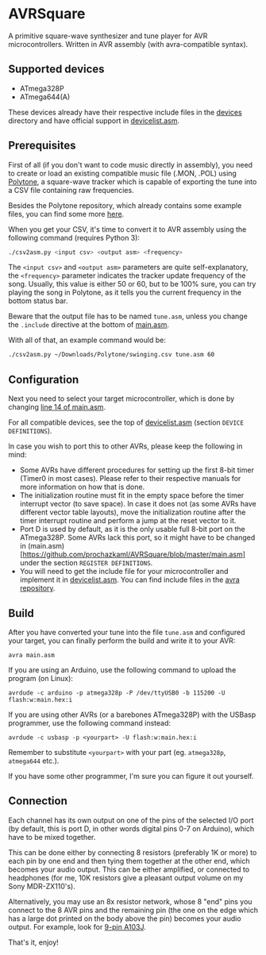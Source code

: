 # AVRSquare
A primitive square-wave synthesizer and tune player for AVR microcontrollers. Written in AVR assembly (with avra-compatible syntax).

## Supported devices

- ATmega328P
- ATmega644(A)

These devices already have their respective include files in the [devices](https://github.com/prochazkaml/AVRSquare/tree/master/devices) directory and have official support in [devicelist.asm](https://github.com/prochazkaml/AVRSquare/blob/master/devicelist.asm).

## Prerequisites

First of all (if you don't want to code music directly in assembly), you need to create or load an existing compatible music file (.MON, .POL) using [Polytone](https://github.com/prochazkaml/Polytone), a square-wave tracker which is capable of exporting the tune into a CSV file containing raw frequencies.

Besides the Polytone repository, which already contains some example files, you can find some more [here](https://github.com/MobyGamer/MONOTONE).

When you get your CSV, it's time to convert it to AVR assembly using the following command (requires Python 3):

```bash
./csv2asm.py <input csv> <output asm> <frequency>
```

The `<input csv>` and `<output asm>` parameters are quite self-explanatory, the `<frequency>` parameter indicates the tracker update frequency of the song. Usually, this value is either 50 or 60, but to be 100% sure, you can try playing the song in Polytone, as it tells you the current frequency in the bottom status bar.

Beware that the output file has to be named `tune.asm`, unless you change the `.include` directive at the bottom of [main.asm](https://github.com/prochazkaml/AVRSquare/blob/master/main.asm).

With all of that, an example command would be:

```bash
./csv2asm.py ~/Downloads/Polytone/swinging.csv tune.asm 60
```

## Configuration

Next you need to select your target microcontroller, which is done by changing [line 14 of main.asm](https://github.com/prochazkaml/AVRSquare/blob/master/main.asm#L14).

For all compatible devices, see the top of [devicelist.asm](https://github.com/prochazkaml/AVRSquare/blob/master/devicelist.asm) (section `DEVICE DEFINITIONS`).

In case you wish to port this to other AVRs, please keep the following in mind:

- Some AVRs have different procedures for setting up the first 8-bit timer (Timer0 in most cases). Please refer to their respective manuals for more information on how that is done.
- The initialization routine must fit in the empty space before the timer interrupt vector (to save space). In case it does not (as some AVRs have different vector table layouts), move the initialization routine after the timer interrupt routine and perform a jump at the reset vector to it.
- Port D is used by default, as it is the only usable full 8-bit port on the ATmega328P. Some AVRs lack this port, so it might have to be changed in (main.asm)[https://github.com/prochazkaml/AVRSquare/blob/master/main.asm] under the section `REGISTER DEFINITIONS`.
- You will need to get the include file for your microcontroller and implement it in [devicelist.asm](https://github.com/prochazkaml/AVRSquare/blob/master/devicelist.asm). You can find include files in the [avra repository](https://github.com/Ro5bert/avra/tree/master/includes).

## Build

After you have converted your tune into the file `tune.asm` and configured your target, you can finally perform the build and write it to your AVR:

```
avra main.asm
```

If you are using an Arduino, use the following command to upload the program (on Linux):

```
avrdude -c arduino -p atmega328p -P /dev/ttyUSB0 -b 115200 -U flash:w:main.hex:i
```

If you are using other AVRs (or a barebones ATmega328P) with the USBasp programmer, use the following command instead:

```
avrdude -c usbasp -p <yourpart> -U flash:w:main.hex:i
```

Remember to substitute `<yourpart>` with your part (eg. `atmega328p`, `atmega644` etc.).

If you have some other programmer, I'm sure you can figure it out yourself.

## Connection

Each channel has its own output on one of the pins of the selected I/O port (by default, this is port D, in other words digital pins 0-7 on Arduino), which have to be mixed together.

This can be done either by connecting 8 resistors (preferably 1K or more) to each pin by one end and then tying them together at the other end, which becomes your audio output. This can be either amplified, or connected to headphones (for me, 10K resistors give a pleasant output volume on my Sony MDR-ZX110's).

Alternatively, you may use an 8x resistor network, whose 8 "end" pins you connect to the 8 AVR pins and the remaining pin (the one on the edge which has a large dot printed on the body above the pin) becomes your audio output. For example, look for [9-pin A103J](https://www.google.com/search?q=A103J+9+pin).

That's it, enjoy!
